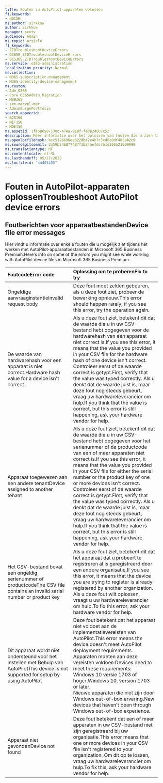 ```yaml
---
title: Fouten in AutoPilot-apparaten oplossen
f1.keywords:
- NOCSH
ms.author: sirkkuw
author: Sirkkuw
manager: scotv
audience: Admin
ms.topic: article
f1_keywords:
- ZTDTroubleshootDeviceErrors
- O365E_ZTDTroubleshootDeviceErrors
- BCS365_ZTDTroubleshootDeviceErrors
ms.service: o365-administration
localization_priority: Normal
ms.collection:
- M365-subscription-management
- M365-identity-device-management
ms.custom:
- Adm_O365
- Core_O365Admin_Migration
- MSB365
- seo-marvel-mar
- AdminSurgePortfolio
search.appverid:
- BCS160
- MET150
- MOE150
ms.assetid: 1f468690-530c-47ea-918f-fede24607c53
description: Meer informatie over het oplossen van fouten die u zien tijdens het werken met AutoPilot-apparaatbestanden in Microsoft 365 Business Premium.
ms.openlocfilehash: bec5126696ee322db42e4b7c5cd8e0df485ab2c9
ms.sourcegitcommit: 2d59b24b877487f3b84aefdc7b1e200a21009999
ms.translationtype: MT
ms.contentlocale: nl-NL
ms.lasthandoff: 05/27/2020
ms.locfileid: "44403405"
---
```

# <a name="troubleshoot-autopilot-device-errors"></a><span data-ttu-id="cb844-103">Fouten in AutoPilot-apparaten oplossen</span><span class="sxs-lookup"><span data-stu-id="cb844-103">Troubleshoot AutoPilot device errors</span></span>

## <a name="device-file-error-messages"></a><span data-ttu-id="cb844-104">Foutberichten voor apparaatbestanden</span><span class="sxs-lookup"><span data-stu-id="cb844-104">Device file error messages</span></span>

<span data-ttu-id="cb844-105">Hier vindt u informatie over enkele fouten die u mogelijk ziet tijdens het werken met AutoPilot-apparaatbestanden in Microsoft 365 Business Premium.</span><span class="sxs-lookup"><span data-stu-id="cb844-105">Here's info on some of the errors you might see while working with AutoPilot device files in Microsoft 365 Business Premium.</span></span> 
  
|<span data-ttu-id="cb844-106">**Foutcode**</span><span class="sxs-lookup"><span data-stu-id="cb844-106">**Error code**</span></span>|<span data-ttu-id="cb844-107">**Oplossing om te proberen**</span><span class="sxs-lookup"><span data-stu-id="cb844-107">**Fix to try**</span></span>|
|:-----|:-----|
|<span data-ttu-id="cb844-108">Ongeldige aanvraaginstantie</span><span class="sxs-lookup"><span data-stu-id="cb844-108">Invalid request body</span></span>  <br/> |<span data-ttu-id="cb844-109">Deze fout moet zelden gebeuren, als u deze fout ziet, probeer de bewerking opnieuw.</span><span class="sxs-lookup"><span data-stu-id="cb844-109">This error should happen rarely, if you see this error, try the operation again.</span></span>  <br/> |
|<span data-ttu-id="cb844-110">De waarde van hardwarehash voor een apparaat is niet correct.</span><span class="sxs-lookup"><span data-stu-id="cb844-110">Hardware hash value for a device isn't correct.</span></span>  <br/> |<span data-ttu-id="cb844-111">Als u deze fout ziet, betekent dit dat de waarde die u in uw CSV-bestand hebt opgegeven voor de hardwarehash van één apparaat niet correct is.</span><span class="sxs-lookup"><span data-stu-id="cb844-111">If you see this error, it means that the value you provided in your CSV file for the hardware hash of one device isn't correct.</span></span> <span data-ttu-id="cb844-112">Controleer eerst of de waarde correct is getypt.</span><span class="sxs-lookup"><span data-stu-id="cb844-112">First, verify that the value was typed correctly.</span></span> <span data-ttu-id="cb844-113">Als u denkt dat de waarde juist is, maar deze fout nog steeds gebeurt, vraag uw hardwareleverancier om hulp.</span><span class="sxs-lookup"><span data-stu-id="cb844-113">If you think that the value is correct, but this error is still happening, ask your hardware vendor for help.</span></span>  <br/> |
|<span data-ttu-id="cb844-114">Apparaat toegewezen aan een andere tenant</span><span class="sxs-lookup"><span data-stu-id="cb844-114">Device assigned to another tenant</span></span>  <br/> |<span data-ttu-id="cb844-115">Als u deze fout ziet, betekent dit dat de waarde die u in uw CSV-bestand hebt opgegeven voor het serienummer of de productcode van een of meer apparaten niet correct is.</span><span class="sxs-lookup"><span data-stu-id="cb844-115">If you see this error, it means that the value you provided in your CSV file for either the serial number or the product key of one or more devices isn't correct.</span></span> <span data-ttu-id="cb844-116">Controleer eerst of de waarde correct is getypt.</span><span class="sxs-lookup"><span data-stu-id="cb844-116">First, verify that the value was typed correctly.</span></span> <span data-ttu-id="cb844-117">Als u denkt dat de waarde juist is, maar deze fout nog steeds gebeurt, vraag uw hardwareleverancier om hulp.</span><span class="sxs-lookup"><span data-stu-id="cb844-117">If you think that the value is correct, but this error is still happening, ask your hardware vendor for help.</span></span>  <br/> |
|<span data-ttu-id="cb844-118">Het CSV-bestand bevat een ongeldig serienummer of productcode</span><span class="sxs-lookup"><span data-stu-id="cb844-118">The CSV file contains an invalid serial number or product key</span></span>  <br/> |<span data-ttu-id="cb844-119">Als u deze fout ziet, betekent dit dat het apparaat dat u probeert te registreren al is geregistreerd door een andere organisatie.</span><span class="sxs-lookup"><span data-stu-id="cb844-119">If you see this error, it means that the device you are trying to register is already registered by another organization.</span></span> <span data-ttu-id="cb844-120">Als u deze fout wilt oplossen, vraagt u uw hardwareleverancier om hulp.</span><span class="sxs-lookup"><span data-stu-id="cb844-120">To fix this error, ask your hardware vendor for help.</span></span>  <br/> |
|<span data-ttu-id="cb844-121">Dit apparaat wordt niet ondersteund voor het instellen met Behulp van AutoPilot</span><span class="sxs-lookup"><span data-stu-id="cb844-121">This device is not supported for setup by using AutoPilot</span></span>  <br/> | <span data-ttu-id="cb844-122">Deze fout betekent dat het apparaat niet voldoet aan de implementatievereisten van AutoPilot.</span><span class="sxs-lookup"><span data-stu-id="cb844-122">This error means the device doesn't meet AutoPilot deployment requirements.</span></span> <span data-ttu-id="cb844-123">Apparaten moeten aan deze vereisten voldoen:</span><span class="sxs-lookup"><span data-stu-id="cb844-123">Devices need to meet these requirements:</span></span>  <br/>  <span data-ttu-id="cb844-124">Windows 10 versie 1703 of hoger.</span><span class="sxs-lookup"><span data-stu-id="cb844-124">Windows 10, version 1703 or later.</span></span>  <br/>  <span data-ttu-id="cb844-125">Nieuwe apparaten die niet zijn door Windows out-of-box ervaring.</span><span class="sxs-lookup"><span data-stu-id="cb844-125">New devices that haven't been through Windows out-of-box experience.</span></span>  <br/> |
|<span data-ttu-id="cb844-126">Apparaat niet gevonden</span><span class="sxs-lookup"><span data-stu-id="cb844-126">Device not found</span></span>  <br/> |<span data-ttu-id="cb844-127">Deze fout betekent dat een of meer apparaten in uw CSV-bestand niet zijn geregistreerd bij uw organisatie.</span><span class="sxs-lookup"><span data-stu-id="cb844-127">This error means that one or more devices in your CSV file isn't registered to your organization.</span></span> <span data-ttu-id="cb844-128">Om dit op te lossen, vraag uw hardwareleverancier om hulp.</span><span class="sxs-lookup"><span data-stu-id="cb844-128">To fix this, ask your hardware vendor for help.</span></span>  <br/> |
